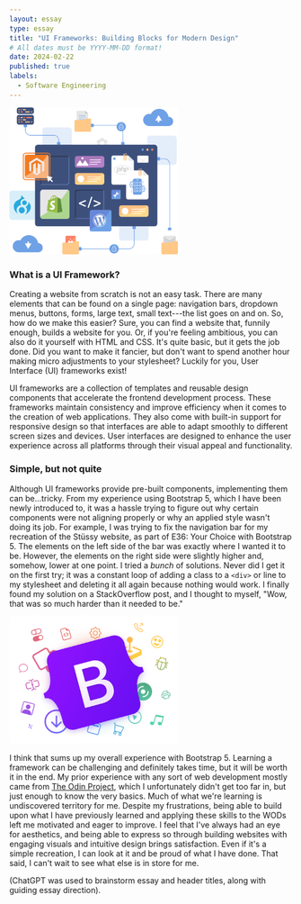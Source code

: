 ```yaml
---
layout: essay
type: essay
title: "UI Frameworks: Building Blocks for Modern Design"
# All dates must be YYYY-MM-DD format!
date: 2024-02-22
published: true
labels:
  - Software Engineering
---
```


<img width="300px" 
     class="rounded float-start pe-4" 
     src="../img/ui-frameworks-building-blocks-for-modern-design/ui-frameworks-1.png">

### What is a UI Framework?
Creating a website from scratch is not an easy task. There are many elements that can be found on a single page: navigation bars, dropdown menus, buttons, forms, large text, small text---the list goes on and on. So, how do we make this easier? Sure, you can find a website that, funnily enough, builds a website for you. Or, if you're feeling ambitious, you can also do it yourself with HTML and CSS. It's quite basic, but it gets the job done. Did you want to make it fancier, but don't want to spend another hour making micro adjustments to your stylesheet? Luckily for you, User Interface (UI) frameworks exist!

UI frameworks are a collection of templates and reusable design components that accelerate the frontend development process. These frameworks maintain consistency and improve efficiency when it comes to the creation of web applications. They also come with built-in support for responsive design so that interfaces are able to adapt smoothly to different screen sizes and devices. User interfaces are designed to enhance the user experience across all platforms through their visual appeal and functionality.

### Simple, but not quite
Although UI frameworks provide pre-built components, implementing them can be...tricky. From my experience using Bootstrap 5, which I have been newly introduced to, it was a hassle trying to figure out why certain components were not aligning properly or why an applied style wasn't doing its job. For example, I was trying to fix the navigation bar for my recreation of the Stüssy website, as part of E36: Your Choice with Bootstrap 5. The elements on the left side of the bar was exactly where I wanted it to be. However, the elements on the right side were slightly higher and, somehow, lower at one point. I tried a *bunch* of solutions. Never did I get it on the first try; it was a constant loop of adding a class to a `<div>` or line to my stylesheet and deleting it all again because nothing would work. I finally found my solution on a StackOverflow post, and I thought to myself, "Wow, that was so much harder than it needed to be." 

<div class="text-center p-4">
  <img width="300px" 
       src="../img/ui-frameworks-building-blocks-for-modern-design/ui-frameworks-2.png">
</div>

I think that sums up my overall experience with Bootstrap 5. Learning a framework can be  challenging and definitely takes time, but it will be worth it in the end. My prior experience with any sort of web development mostly came from [The Odin Project](https://www.theodinproject.com/), which I unfortunately didn't get too far in, but just enough to know the very basics. Much of what we're learning is undiscovered territory for me. Despite my frustrations, being able to build upon what I have previously learned and applying these skills to the WODs left me motivated and eager to improve. I feel that I've always had an eye for aesthetics, and being able to express so through building websites with engaging visuals and intuitive design brings satisfaction. Even if it's a simple recreation, I can look at it and be proud of what I have done. That said, I can't wait to see what else is in store for me.

(ChatGPT was used to brainstorm essay and header titles, along with guiding essay direction).
